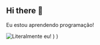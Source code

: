 ## Hi there 👋

Eu estou aprendendo programação!


![Literalmente eu!](https://blogger.googleusercontent.com/img/b/R29vZ2xl/AVvXsEjiJk5y0DpnJDyxDsM_TH4Mz6qPMFgHL8i5rPxPF-CT9xSvO75ZFZPkP0X3iC29pRF7Q8XjPu-Z95Obl1Su0grt13g3Gq7hoE8sUx4SvZ6_pdj4xAlNofDJzOMgypblR2rEsqHQHxAtvIE0/s400/INFINITYMONKEY03.jpg)
)
)
<!--
**Eddscafe/Eddscafe** is a ✨ _special_ ✨ repository because its `README.md` (this file) appears on your GitHub profile.

Here are some ideas to get you started:

- 🔭 I’m currently working on ...
- 🌱 I’m currently learning ...
- 👯 I’m looking to collaborate on ...
- 🤔 I’m looking for help with ...
- 💬 Ask me about ...
- 📫 How to reach me: ...
- 😄 Pronouns: ...
- ⚡ Fun fact: ...
-->
